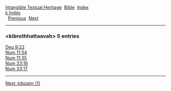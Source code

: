 [Intangible Textual Heritage](../../index)  [Bible](../index) 
[Index](index)   
[k Index](_k_)  
  [Previous](c06446)  [Next](c06448) 

------------------------------------------------------------------------

### &lt;kibrothhattaavah&gt; 5 entries

[Deu 9:22](../kjv/deu009.htm#022)  
[Num 11:34](../kjv/num011.htm#034)  
[Num 11:35](../kjv/num011.htm#035)  
[Num 33:16](../kjv/num033.htm#016)  
[Num 33:17](../kjv/num033.htm#017)  

------------------------------------------------------------------------

[Next: kibzaim (1)](c06448)
